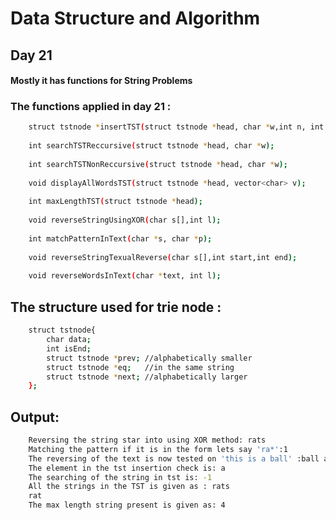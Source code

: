 # Data Structure and Algorithm

## Day 21

#### Mostly it has functions for String Problems

### The functions applied in day 21 :
```sh
    struct tstnode *insertTST(struct tstnode *head, char *w,int n, int l);
    
    int searchTSTReccursive(struct tstnode *head, char *w);
    
    int searchTSTNonReccursive(struct tstnode *head, char *w);
    
    void displayAllWordsTST(struct tstnode *head, vector<char> v);
    
    int maxLengthTST(struct tstnode *head);
    
    void reverseStringUsingXOR(char s[],int l);
    
    int matchPatternInText(char *s, char *p);
    
    void reverseStringTexualReverse(char s[],int start,int end);
    
    void reverseWordsInText(char *text, int l);

```

## The structure used for trie node :
```sh
    struct tstnode{
        char data;
        int isEnd;
        struct tstnode *prev; //alphabetically smaller 
        struct tstnode *eq;   //in the same string
        struct tstnode *next; //alphabetically larger
    };
```

## Output:
```sh
    Reversing the string star into using XOR method: rats
    Matching the pattern if it is in the form lets say 'ra*':1
    The reversing of the text is now tested on 'this is a ball' :ball a is this
    The element in the tst insertion check is: a
    The searching of the string in tst is: -1
    All the strings in the TST is given as : rats
    rat
    The max length string present is given as: 4
```